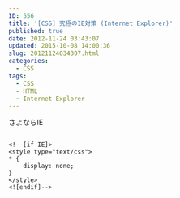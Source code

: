 ```yaml
---
ID: 556
title: '[CSS] 究極のIE対策 (Internet Explorer)'
published: true
date: 2012-11-24 03:43:07
updated: 2015-10-08 14:00:36
slug: 20121124034307.html
categories:
  - CSS
tags:
  - CSS
  - HTML
  - Internet Explorer
---
```

さよならIE
<!--more-->
<pre class="language-html"><code>
&lt;!--[if IE]&gt;
&lt;style type=&quot;text/css&quot;&gt;
* {
    display: none; 
}
&lt;/style&gt;
&lt;![endif]--&gt;
</code></pre>
